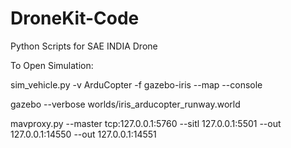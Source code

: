 # DroneKit-Code
Python Scripts for SAE INDIA Drone

To Open Simulation:

sim_vehicle.py -v ArduCopter -f gazebo-iris --map --console

gazebo --verbose worlds/iris_arducopter_runway.world

mavproxy.py --master tcp:127.0.0.1:5760 --sitl 127.0.0.1:5501 --out 127.0.0.1:14550 --out 127.0.0.1:14551

